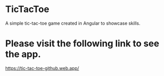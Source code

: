 # TicTacToe

A simple tic-tac-toe game created in Angular to showcase skills.

# Please visit the following link to see the app.
https://tic-tac-toe-github.web.app/
